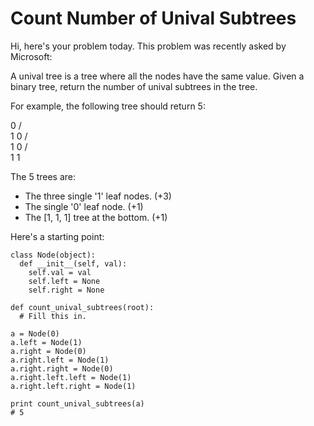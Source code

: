 # Count Number of Unival Subtrees
Hi, here's your problem today. This problem was recently asked by Microsoft:

A unival tree is a tree where all the nodes have the same value. Given a binary tree, return the number of unival subtrees in the tree.

For example, the following tree should return 5:

   0
  / \
 1   0
    / \
   1   0
  / \
 1   1

The 5 trees are:
- The three single '1' leaf nodes. (+3)
- The single '0' leaf node. (+1)
- The [1, 1, 1] tree at the bottom. (+1)

Here's a starting point:
```
class Node(object):
  def __init__(self, val):
    self.val = val
    self.left = None
    self.right = None

def count_unival_subtrees(root):
  # Fill this in.

a = Node(0)
a.left = Node(1)
a.right = Node(0)
a.right.left = Node(1)
a.right.right = Node(0)
a.right.left.left = Node(1)
a.right.left.right = Node(1)

print count_unival_subtrees(a)
# 5
```